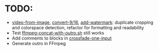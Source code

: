 # TODO:

- [video-from-image](ffmpeg-video-from-image-and-crossfade-outro.sh), [convert-9/16](ffmpeg-convert-9-16-and-blur-sides.sh), [add-watermark](ffmpeg-add-watermark.sh): duplicate cropping and colorspace detection, refactor for formatting and readability
- Test [ffmpeg-concat-with-outro.sh](ffmpeg-concat-with-outro.sh) still works
- Add comments to blocks in [crossfade-one-input](ffmpeg-crossfade-one-input.sh)
- Generate outro in FFmpeg